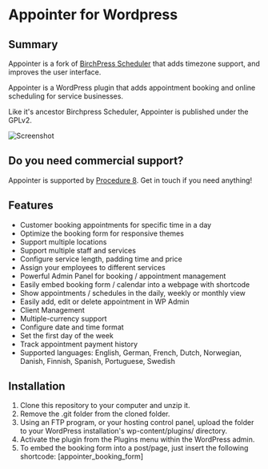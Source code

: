 # Appointer for Wordpress

## Summary

Appointer is a fork of [BirchPress Scheduler](https://www.birchpress.com)
that adds timezone support, and improves the user interface.

Appointer is a WordPress plugin that adds appointment booking and online
scheduling for service businesses.

Like it's ancestor Birchpress Scheduler, Appointer is published under the
GPLv2.

![Screenshot](https://preview.ibb.co/b5j6iQ/screenshot_2.png)

## Do you need commercial support?

Appointer is supported by [Procedure 8](https://procedure8.com). Get in touch if you need anything!

## Features

* Customer booking appointments for specific time in a day
* Optimize the booking form for responsive themes
* Support multiple locations
* Support multiple staff and services
* Configure service length, padding time and price
* Assign your employees to different services
* Powerful Admin Panel for booking / appointment management
* Easily embed booking form / calendar into a webpage with shortcode
* Show appointments / schedules in the daily, weekly or monthly view
* Easily add, edit or delete appointment in WP Admin
* Client Management
* Multiple-currency support
* Configure date and time format
* Set the first day of the week
* Track appointment payment history
* Supported languages: English, German, French, Dutch, Norwegian, Danish, Finnish, Spanish, Portuguese, Swedish

## Installation

1. Clone this repository to your computer and unzip it.
2. Remove the .git folder from the cloned folder.
3. Using an FTP program, or your hosting control panel, upload the folder to your WordPress installation's wp-content/plugins/ directory.
4. Activate the plugin from the Plugins menu within the WordPress admin.
5. To embed the booking form into a post/page, just insert the following shortcode: [appointer_booking_form]

